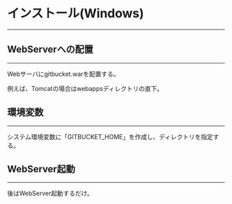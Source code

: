 # インストール(Windows)
---

## WebServerへの配置
---
Webサーバにgitbucket.warを配置する。

例えば、Tomcatの場合はwebappsディレクトリの直下。

## 環境変数
---
システム環境変数に「GITBUCKET_HOME」を作成し、ディレクトリを指定する。

## WebServer起動
---
後はWebServer起動するだけ。
